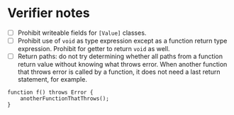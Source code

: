 # Verifier notes

- [ ] Prohibit writeable fields for `[Value]` classes.
- [ ] Prohibit use of `void` as type expression except as a function return type expression. Prohibit for getter to return `void` as well.
- [ ] Return paths: do not try determining whether all paths from a function return value without knowing what throws error. When another function that throws error is called by a function, it does not need a last return statement, for example.
```
function f() throws Error {
    anotherFunctionThatThrows();
}
```